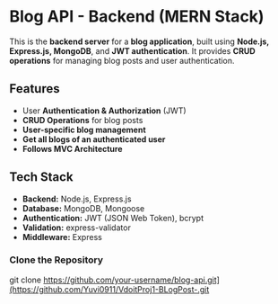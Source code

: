 # Blog API - Backend (MERN Stack)

This is the **backend server** for a **blog application**, built using **Node.js, Express.js, MongoDB**, and **JWT authentication**. It provides **CRUD operations** for managing blog posts and user authentication.

## Features
-  User **Authentication & Authorization** (JWT)
-  **CRUD Operations** for blog posts
-  **User-specific blog management**
-  **Get all blogs of an authenticated user**
-  **Follows MVC Architecture**

## Tech Stack
- **Backend:** Node.js, Express.js
- **Database:** MongoDB, Mongoose
- **Authentication:** JWT (JSON Web Token), bcrypt
- **Validation:** express-validator
- **Middleware:** Express


###  Clone the Repository
git clone https://github.com/your-username/blog-api.git](https://github.com/Yuvi0911/VdoitProj1-BLogPost-.git

